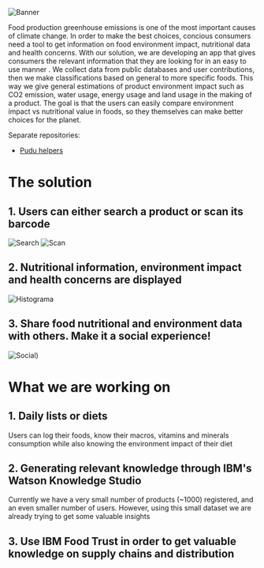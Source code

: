 ![Banner](https://i.imgur.com/zUNbpdy.png)

Food production greenhouse emissions is one of the most important causes of climate change. In order to make the best choices, concious consumers need a tool to get information on food environment impact, 
nutritional data and health concerns. With our solution, we are developing an app that gives consumers the relevant information that they are looking for in an easy to use manner
. We collect data from public databases and user contributions, then we make classifications based on general to more specific foods. This way we give general estimations 
of product environment impact such as CO2 emission, water usage, energy usage and land usage in the making of a product. The goal is that the users can easily compare
environment impact vs nutritional value in foods, so they themselves can make better choices for the planet.

Separate repositories:
* [Pudu helpers](https://github.com/felipezxkq/Pudu_helpers)



# The solution
## 1. Users can either search a product or scan its barcode

![Search](https://i.imgur.com/PQI7q07.png?2)
![Scan](https://i.imgur.com/uLBjfZB.png?1)

## 2. Nutritional information, environment impact and health concerns are displayed

![Histograma](https://i.imgur.com/3SVD1vb.png?1)

## 3. Share food nutritional and environment data with others. Make it a social experience!

![Social](https://i.imgur.com/udX7iLk.png?1))


# What we are working on

## 1. Daily lists or diets
Users can log their foods, know their macros, vitamins and minerals consumption while also knowing the environment impact of their diet

## 2. Generating relevant knowledge through IBM's Watson Knowledge Studio
Currently we have a very small number of products (~1000) registered, and an even smaller number 
of users. However, using this small dataset we are already trying to get some valuable insights

## 3. Use IBM Food Trust in order to get valuable knowledge on supply chains and distribution 
